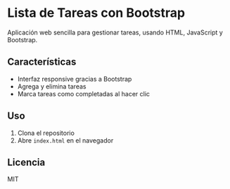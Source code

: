 # Lista de Tareas con Bootstrap

Aplicación web sencilla para gestionar tareas, usando HTML, JavaScript y Bootstrap.

## Características
- Interfaz responsive gracias a Bootstrap
- Agrega y elimina tareas
- Marca tareas como completadas al hacer clic

## Uso
1. Clona el repositorio
2. Abre `index.html` en el navegador

## Licencia
MIT
